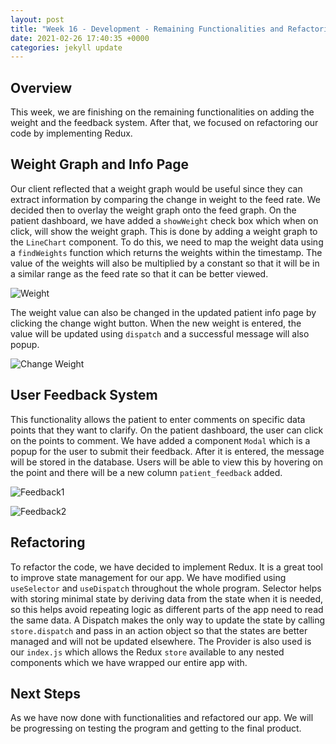 ```yaml
---
layout: post
title: "Week 16 - Development - Remaining Functionalities and Refactoring"
date: 2021-02-26 17:40:35 +0000
categories: jekyll update
---
```


## Overview

This week, we are finishing on the remaining functionalities on adding the weight and the feedback system. After that, we focused on refactoring our code by implementing Redux.

## Weight Graph and Info Page

Our client reflected that a weight graph would be useful since they can extract information by comparing the change in weight to the feed rate. We decided then to overlay the weight graph onto the feed graph.
On the patient dashboard, we have added a `showWeight` check box which when on click, will show the weight graph. This is done by adding a weight graph to the `LineChart` component. To do this, we need to map the weight data using a `findWeights` function which returns the weights within the timestamp. The value of the weights will also be multiplied by a constant so that it will be in a similar range as the feed rate so that it can be better viewed.

![Weight](/Dev-Blog/assets/week16/weight1.png)

The weight value can also be changed in the updated patient info page by clicking the change wight button. When the new weight is entered, the value will be updated using `dispatch` and a successful message will also popup.

![Change Weight](/Dev-Blog/assets/week16/weight2.png)


## User Feedback System

This functionality allows the patient to enter comments on specific data points that they want to clarify. On the patient dashboard, the user can click on the points to comment. We have added a component `Modal` which is a popup for the user to submit their feedback. After it is entered, the message will be stored in the database. Users will be able to view this by hovering on the point and there will be a new column `patient_feedback` added.

![Feedback1](/Dev-Blog/assets/week16/feedback1.png)

![Feedback2](/Dev-Blog/assets/week16/feedback2.png)

## Refactoring

To refactor the code, we have decided to implement Redux. It is a great tool to improve state management for our app. We have modified using `useSelector` and `useDispatch` throughout the whole program. Selector helps with storing minimal state by deriving data from the state when it is needed, so this helps avoid repeating logic as different parts of the app need to read the same data. A Dispatch makes the only way to update the state by calling `store.dispatch` and pass in an action object so that the states are better managed and will not be updated elsewhere. The Provider is also used is our `index.js` which allows the Redux `store` available to any nested components which we have wrapped our entire app with.

## Next Steps

As we have now done with functionalities and refactored our app. We will be progressing on testing the program and getting to the final product.